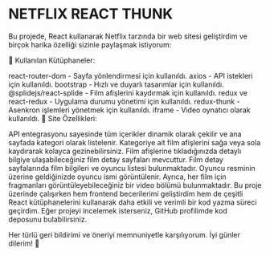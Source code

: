<h1>NETFLIX REACT THUNK</h1>

Bu projede, React kullanarak Netflix tarzında bir web sitesi geliştirdim ve birçok harika özelliği sizinle paylaşmak istiyorum:

🔹 Kullanılan Kütüphaneler:

react-router-dom - Sayfa yönlendirmesi için kullanıldı.
axios - API istekleri için kullanıldı.
bootstrap - Hızlı ve duyarlı tasarımlar için kullanıldı.
@splidejs/react-splide - Film afişlerini kaydırmak için kullanıldı.
redux ve react-redux - Uygulama durumu yönetimi için kullanıldı.
redux-thunk - Asenkron işlemleri yönetmek için kullanıldı.
iframe - Video oynatıcı olarak kullanıldı.
🔹 Site Özellikleri:

API entegrasyonu sayesinde tüm içerikler dinamik olarak çekilir ve ana sayfada kategori olarak listelenir.
Kategoriye ait film afişlerini sağa veya sola kaydırarak kolayca gezinebilirsiniz.
Film afişlerine tıkladığınızda detaylı bilgiye ulaşabileceğiniz film detay sayfaları mevcuttur.
Film detay sayfalarında film bilgileri ve oyuncu listesi bulunmaktadır. Oyuncu resminin üzerine geldiğinizde oyuncu ismi görüntülenir.
Ayrıca, her film için fragmanları görüntüleyebileceğiniz bir video bölümü bulunmaktadır.
Bu proje üzerinde çalışırken hem frontend becerilerimi geliştirdim hem de çeşitli React kütüphanelerini kullanarak daha etkili ve verimli bir kod yazma süreci geçirdim. Eğer projeyi incelemek isterseniz, GitHub profilimde kod deposunu bulabilirsiniz.

Her türlü geri bildirimi ve öneriyi memnuniyetle karşılıyorum. İyi günler dilerim! 🌟
